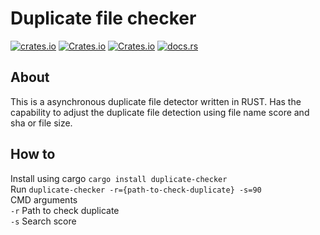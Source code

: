# Duplicate file checker 

[![crates.io](https://img.shields.io/crates/v/duplicate-checker.svg)](https://crates.io/crates/duplicate-checker)
[![Crates.io](https://img.shields.io/crates/l/duplicate-checker)](https://crates.io/crates/duplicate-checker)
[![Crates.io](https://img.shields.io/crates/d/duplicate-checker)](https://crates.io/crates/duplicate-checker)
[![docs.rs](https://img.shields.io/docsrs/duplicate-checker/1.4.0)](https://crates.io/crates/duplicate-checker)

## About
This is a asynchronous duplicate file detector written in RUST. Has the capability to adjust the duplicate file detection using file name score and sha or file size.

## How to
Install using cargo `cargo install duplicate-checker`  
Run `duplicate-checker -r={path-to-check-duplicate} -s=90`  
CMD arguments  
`-r` Path to check duplicate  
`-s` Search score

